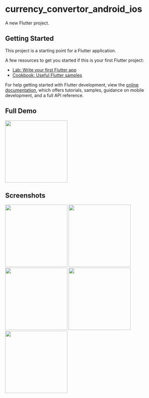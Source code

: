 # currency_convertor_android_ios

A new Flutter project.

## Getting Started

This project is a starting point for a Flutter application.

A few resources to get you started if this is your first Flutter project:

- [Lab: Write your first Flutter app](https://docs.flutter.dev/get-started/codelab)
- [Cookbook: Useful Flutter samples](https://docs.flutter.dev/cookbook)

For help getting started with Flutter development, view the
[online documentation](https://docs.flutter.dev/), which offers tutorials,
samples, guidance on mobile development, and a full API reference.


## Full Demo

<img src = "https://user-images.githubusercontent.com/123535768/222120241-b7068f0e-30be-49fe-af76-e6339f22cfb1.gif" width = "200px">


## Screenshots

<img src = "https://user-images.githubusercontent.com/123535768/220614002-89f99c24-353e-459e-8bbe-a8421312b8a4.png" width = "200px"> <img src = "https://user-images.githubusercontent.com/123535768/220614181-c037e4ed-fb21-45a2-aa68-e3d3eb3fe15b.png" width = "200px"> <img src = "https://user-images.githubusercontent.com/123535768/220614274-2f836e89-33af-4afc-bbbf-90ca3167b293.png" width = "200px"> <img src = "https://user-images.githubusercontent.com/123535768/220614328-3085b459-57a7-4145-8c73-7f419bdcb814.png" width = "200px"> <img src = "https://user-images.githubusercontent.com/123535768/220614414-d6912fd2-8f4a-4be3-bdbb-3d128da1bc82.png" width = "200px">
